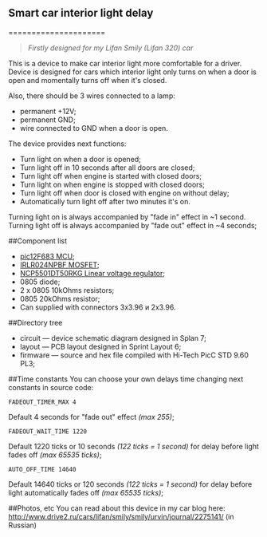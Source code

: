 ## Smart car interior light delay
=====================

> *Firstly designed for my Lifan Smily (Lifan 320) car*

This is a device to make car interior light more comfortable for a driver.
Device is designed for cars which interior light only turns on when a door is open and momentally turns off when it's closed.


Also, there should be 3 wires connected to a lamp:

* permanent +12V;
* permanent GND;
* wire connected to GND when a door is open.


The device provides next functions:

* Turn light on when a door is opened;
* Turn light off in 10 seconds after all doors are closed;
* Turn light off when engine is started with closed doors;
* Turn light on when engine is stopped with closed doors;
* Turn light off when door is closed with engine on without delay;
* Automatically turn light off after two minutes it's on.

Turning light on is always accompanied by "fade in" effect in ~1 second.
Turning light off is always accompanied by "fade out" effect in ~4 seconds;

##Component list
* [pic12F683 MCU](http://ww1.microchip.com/downloads/en/devicedoc/41211d_.pdf);
* [IRLR024NPBF MOSFET](http://www.irf.com/product-info/datasheets/data/irlr024npbf.pdf);
* [NCP5501DT50RKG Linear voltage regulator](http://www.onsemi.ru.com/pub_link/Collateral/NCP5500-D.PDF);
* 0805 diode;
* 2 x 0805 10kOhms resistors;
* 0805 20kOhms resistor;
* Can supplied with connectors 3x3.96 и 2x3.96.

##Directory tree
* circuit — device schematic diagram designed in Splan 7;
* layout — PCB layout designed in Sprint Layout 6;
* firmware — source and hex file compiled with Hi-Tech PicC STD 9.60 PL3;

##Time constants
You can choose your own delays time changing next constants in source code:


`FADEOUT_TIMER_MAX 4`

Default 4 seconds for "fade out" effect *(max 255)*;


`FADEOUT_WAIT_TIME 1220`

Default 1220 ticks or 10 seconds *(122 ticks = 1 second)* for delay before light fades off *(max 65535 ticks)*;


`AUTO_OFF_TIME 14640`

Default 14640 ticks or 120 seconds *(122 ticks = 1 second)* for delay before light automatically fades off *(max 65535 ticks)*;

##Photos, etc
You can read about this device in my car blog here: http://www.drive2.ru/cars/lifan/smily/smily/urvin/journal/2275141/ (in Russian)